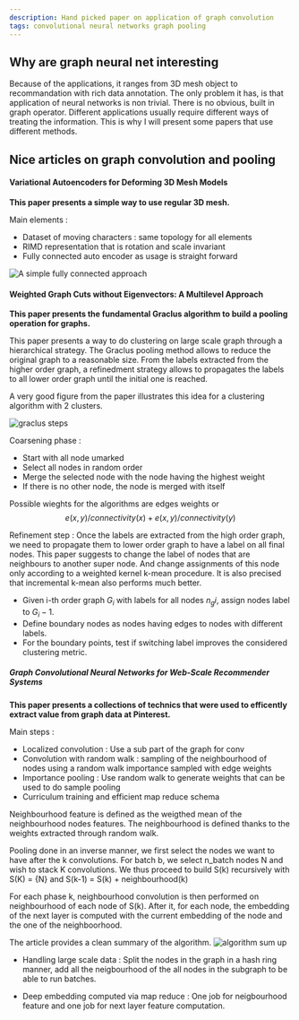 ```yaml
---
description: Hand picked paper on application of graph convolution
tags: convolutional neural networks graph pooling 
---
```


## Why are graph neural net interesting

Because of the applications, it ranges from 3D mesh object to recommandation with rich data annotation.
The only problem it has, is that application of neural networks is non trivial. There is no obvious, built in graph operator.
Different applications usually require different ways of treating the information.
This is why I will present some papers that use different methods.


## Nice articles on graph convolution and pooling

#### Variational Autoencoders for Deforming 3D Mesh Models

__This paper presents a simple way to use regular 3D mesh.__

Main elements : 
- Dataset of moving characters : same topology for all elements
- RIMD representation that is rotation and scale invariant
- Fully connected auto encoder as usage is straight forward

![A simple fully connected approach](simple_autoencoder.png)

#### Weighted Graph Cuts without Eigenvectors: A Multilevel Approach

__This paper presents the fundamental Graclus algorithm to build a pooling operation for graphs.__

This paper presents a way to do clustering on large scale graph through a hierarchical strategy.
The Graclus pooling method allows to reduce the original graph to a reasonable size. From the labels extracted from the higher order graph, a refinedment strategy allows to propagates the labels to all lower order graph until the initial one is reached.

A very good figure from the paper illustrates this idea for a clustering algorithm with 2 clusters.

![graclus steps](graclus_fig.png)

Coarsening phase : 
- Start with all node umarked
- Select all nodes in random order
- Merge the selected node with the node having the highest weight
- If there is no other node, the node is merged with itself

Possible wieghts for the algorithms are edges weights or 
$$ e(x, y) / connectivity(x) + e(x, y) / connectivity(y) $$

Refinement step :
Once the labels are extracted from the high order graph, we need to propagate them to lower order graph to have a label on all final nodes.
This paper suggests to change the label of nodes that are neighbours to another super node. And change assignments of this node only according to a weighted kernel k-mean procedure. It is also precised that incremental k-mean also performs much better.

- Given i-th order graph $G_i$ with labels for all nodes $n_gi$, assign nodes label to $G_i-1$.
- Define boundary nodes as nodes having edges to nodes with different labels.
- For the boundary points, test if switching label improves the considered clustering metric.

##### Graph Convolutional Neural Networks for Web-Scale Recommender Systems

__This paper presents a collections of technics that were used to efficently extract value from graph data at Pinterest.__

Main steps : 
- Localized convolution : Use a sub part of the graph for conv
- Convolution with random walk : sampling of the neighbourhood of nodes using a random walk importance sampled with edge weights
- Importance pooling : Use random walk to generate weights that can be used to do sample pooling
- Curriculum training and efficient map reduce schema


Neighbourhood feature is defined as the weigthed mean of the neighbourhood nodes features. The neighbourhood is defined thanks to the weights extracted through random walk.

Pooling done in an inverse manner, we first select the nodes we want to have after the k convolutions. 
For batch b, we select n_batch nodes N and wish to stack K convolutions. 
We thus proceed to build S(k) recursively with S(K) = {N} and S(k-1) = S(k) + neighbourhood(k)

For each phase k, neighbourhood convolution is then performed on neighbourhood of each node of S(k).
After it, for each node, the embedding of the next layer is computed with the current embedding of the node and the one of the neighboorhood.

The article provides a clean summary of the algorithm.
![algorithm sum up](Algorithm_2.png)

- Handling large scale data : 
Split the nodes in the graph in a hash ring manner, add all the neigbourhood of the all nodes in the subgraph to be able to run batches.

- Deep embedding computed via map reduce : 
One job for neigbourhood feature and one job for next layer feature computation.


